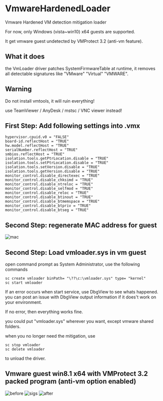 # VmwareHardenedLoader
Vmware Hardened VM detection mitigation loader

For now, only Windows (vista~win10) x64 guests are supported.

It get vmware guest undetected by VMProtect 3.2 (anti-vm feature).

## What it does

the VmLoader driver patches SystemFirmwareTable at runtime, it removes all detectable signatures like "VMware" "Virtual" "VMWARE".

## Warning

Do not install vmtools, it will ruin everything!

use TeamViewer / AnyDesk / mstsc / VNC viewer instead!

## First Step: Add following settings into .vmx

```
hypervisor.cpuid.v0 = "FALSE"
board-id.reflectHost = "TRUE"
hw.model.reflectHost = "TRUE"
serialNumber.reflectHost = "TRUE"
smbios.reflectHost = "TRUE"
isolation.tools.getPtrLocation.disable = "TRUE"
isolation.tools.setPtrLocation.disable = "TRUE"
isolation.tools.setVersion.disable = "TRUE"
isolation.tools.getVersion.disable = "TRUE"
monitor_control.disable_directexec = "TRUE"
monitor_control.disable_chksimd = "TRUE"
monitor_control.disable_ntreloc = "TRUE"
monitor_control.disable_selfmod = "TRUE"
monitor_control.disable_reloc = "TRUE"
monitor_control.disable_btinout = "TRUE"
monitor_control.disable_btmemspace = "TRUE"
monitor_control.disable_btpriv = "TRUE"
monitor_control.disable_btseg = "TRUE"
```

## Second Step: regenerate MAC address for guest

![mac](https://github.com/hzqst/VmwareHardenedLoader/raw/master/img/4.png)

## Second Step: Load vmloader.sys in vm guest
open command prompt as System Administrator, use the following commands

```
sc create vmloader binPath= "\??\c:\vmloader.sys" type= "kernel"
sc start vmloader
```

If an error occurs when start service, use DbgView to see whats happened. you can post an issue with DbgView output information if it does't work on your environment.

If no error, then everything works fine.

you could put "vmloader.sys" wherever you want, except vmware shared folders.

when you no longer need the mitigation, use
```
sc stop vmloader
sc delete vmloader
```
to unload the driver.

## Vmware guest win8.1 x64 with VMProtect 3.2 packed program (anti-vm option enabled)

![before](https://github.com/hzqst/VmwareHardenedLoader/raw/master/img/1.png)
![sigs](https://github.com/hzqst/VmwareHardenedLoader/raw/master/img/2.png)
![after](https://github.com/hzqst/VmwareHardenedLoader/raw/master/img/3.png)
